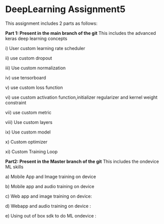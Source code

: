 # DeepLearning Assignment5

This assignment includes 2 parts as follows:

**Part 1: Present in the main branch of the git**
This includes the advanced keras deep learning concepts

i) User custom learning rate scheduler

ii) use custom dropout 

iii) Use custom normalization 

iv) use tensorboard 

v) use custom loss function

vi) use custom activation function,initializer regularizer and kernel weight constraint 

vii) use custom metric

viii) Use custom layers

ix) Use custom model 

x) Custom optimizer 

xi) Custom Training Loop


**Part2: Present in the Master branch of the git**
This includes the ondevice ML skills

a) Mobile App and Image training on device

b) Mobile app and audio training on device 

c) Web app and image training on device:

d) Webapp and audio training on device :

e) Using out of box sdk to do ML ondevice :
